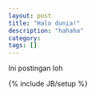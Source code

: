 ```yaml
---
layout: post
title: "Halo dunia!"
description: "hahaha"
category: 
tags: []
---
```


Ini postingan loh

{% include JB/setup %}
